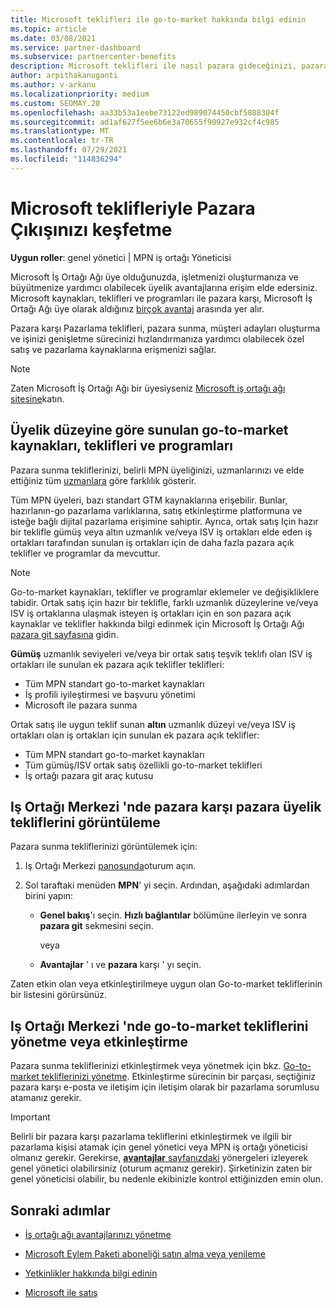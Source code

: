 ```yaml
---
title: Microsoft teklifleri ile go-to-market hakkında bilgi edinin
ms.topic: article
ms.date: 03/08/2021
ms.service: partner-dashboard
ms.subservice: partnercenter-benefits
description: Microsoft teklifleri ile nasıl pazara gideceğinizi, pazara ulaşma süresini hızlandırmaya, müşteri adayları oluşturmaya ve işletmenizi genişletmenize nasıl yardımcı olabileceğini öğrenin.
author: arpithakanuganti
ms.author: v-arkanu
ms.localizationpriority: medium
ms.custom: SEOMAY.20
ms.openlocfilehash: aa33b53a1eebe73122ed989074450cbf5888304f
ms.sourcegitcommit: ad1af627f5ee6b6e3a70655f90927e932cf4c985
ms.translationtype: MT
ms.contentlocale: tr-TR
ms.lasthandoff: 07/29/2021
ms.locfileid: "114836294"
---
```

# <a name="explore-your-go-to-market-with-microsoft-offers"></a>Microsoft teklifleriyle Pazara Çıkışınızı keşfetme

**Uygun roller**: genel yönetici | MPN iş ortağı Yöneticisi

Microsoft İş Ortağı Ağı üye olduğunuzda, işletmenizi oluşturmanıza ve büyütmenize yardımcı olabilecek üyelik avantajlarına erişim elde edersiniz. Microsoft kaynakları, teklifleri ve programları ile pazara karşı, Microsoft İş Ortağı Ağı üye olarak aldığınız [birçok avantaj](https://partner.microsoft.com/manage-your-partner-network-benefits) arasında yer alır.

Pazara karşı Pazarlama teklifleri, pazara sunma, müşteri adayları oluşturma ve işinizi genişletme sürecinizi hızlandırmanıza yardımcı olabilecek özel satış ve pazarlama kaynaklarına erişmenizi sağlar.

>[!NOTE]
>Zaten Microsoft İş Ortağı Ağı bir üyesiyseniz [Microsoft iş ortağı ağı sitesine](https://partner.microsoft.com/membership)katın.

## <a name="go-to-market-resources-offers-and-programs-available-by-membership-level"></a>Üyelik düzeyine göre sunulan go-to-market kaynakları, teklifleri ve programları

Pazara sunma tekliflerinizi, belirli MPN üyeliğinizi, uzmanlarınızı ve elde ettiğiniz tüm [uzmanlara](learn-about-competencies.md) göre farklılık gösterir.

Tüm MPN üyeleri, bazı standart GTM kaynaklarına erişebilir. Bunlar, hazırlanın-go pazarlama varlıklarına, satış etkinleştirme platformuna ve isteğe bağlı dijital pazarlama erişimine sahiptir. Ayrıca, ortak satış Için hazır bir teklifle gümüş veya altın uzmanlık ve/veya ISV iş ortakları elde eden iş ortakları tarafından sunulan iş ortakları için de daha fazla pazara açık teklifler ve programlar da mevcuttur.

>[!NOTE]
>Go-to-market kaynakları, teklifler ve programlar eklemeler ve değişikliklere tabidir. Ortak satış için hazır bir teklifle, farklı uzmanlık düzeylerine ve/veya ISV iş ortaklarına ulaşmak isteyen iş ortakları için en son pazara açık kaynaklar ve teklifler hakkında bilgi edinmek için Microsoft İş Ortağı Ağı [pazara git sayfasına](https://partner.microsoft.com/membership/go-to-market) gidin.

**Gümüş** uzmanlık seviyeleri ve/veya bir ortak satış teşvik teklıfı olan ISV iş ortakları ile sunulan ek pazara açık teklifler teklifleri:

- Tüm MPN standart go-to-market kaynakları
- İş profili iyileştirmesi ve başvuru yönetimi
- Microsoft ile pazara sunma

Ortak satış ile uygun teklif sunan **altın** uzmanlık düzeyi ve/veya ISV iş ortakları olan iş ortakları için sunulan ek pazara açık teklifler:

- Tüm MPN standart go-to-market kaynakları
- Tüm gümüş/ISV ortak satış özellikli go-to-market teklifleri
- İş ortağı pazara git araç kutusu 

## <a name="view-go-to-market-membership-offers-in-partner-center"></a>Iş Ortağı Merkezi 'nde pazara karşı pazara üyelik tekliflerini görüntüleme

Pazara sunma tekliflerinizi görüntülemek için:

1. Iş Ortağı Merkezi [panosunda](https://partner.microsoft.com/dashboard)oturum açın.

2. Sol taraftaki menüden **MPN**' yi seçin. Ardından, aşağıdaki adımlardan birini yapın:

   - **Genel bakış**'ı seçin. **Hızlı bağlantılar** bölümüne ilerleyin ve sonra **pazara git** sekmesini seçin.

     veya

   - **Avantajlar** ' ı ve **pazara** karşı ' yı seçin.

Zaten etkin olan veya etkinleştirilmeye uygun olan Go-to-market tekliflerinin bir listesini görürsünüz.

## <a name="manage-or-activate-go-to-market-offers-in-partner-center"></a>Iş Ortağı Merkezi 'nde go-to-market tekliflerini yönetme veya etkinleştirme

Pazara sunma tekliflerinizi etkinleştirmek veya yönetmek için bkz. [Go-to-market tekliflerinizi yönetme](manage-your-partner-network-benefits.md#manage-go-to-market-offers). Etkinleştirme sürecinin bir parçası, seçtiğiniz pazara karşı e-posta ve iletişim için iletişim olarak bir pazarlama sorumlusu atamanız gerekir.

>[!IMPORTANT]
>Belirli bir pazara karşı pazarlama tekliflerini etkinleştirmek ve ilgili bir pazarlama kişisi atamak için genel yönetici veya MPN iş ortağı yöneticisi olmanız gerekir. Gerekirse, [ **avantajlar** sayfanızdaki](https://partnercenter.microsoft.com/pcv/partnership/benefits) yönergeleri izleyerek genel yönetici olabilirsiniz (oturum açmanız gerekir). Şirketinizin zaten bir genel yöneticisi olabilir, bu nedenle ekibinizle kontrol ettiğinizden emin olun.

## <a name="next-steps"></a>Sonraki adımlar

- [İş ortağı ağı avantajlarınızı yönetme](manage-your-partner-network-benefits.md)

- [Microsoft Eylem Paketi aboneliği satın alma veya yenileme](mpn-get-action-pack.md)

- [Yetkinlikler hakkında bilgi edinin](learn-about-competencies.md)

- [Microsoft ile satış](https://partner.microsoft.com/membership/sell-with-microsoft)
